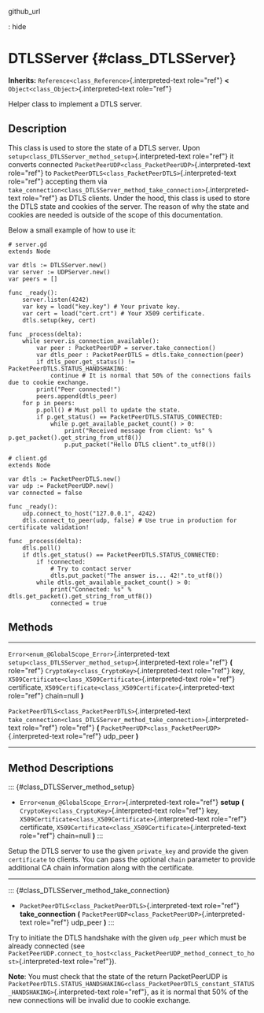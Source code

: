github\_url

:   hide

DTLSServer {#class_DTLSServer}
==========

**Inherits:** `Reference<class_Reference>`{.interpreted-text role="ref"}
**\<** `Object<class_Object>`{.interpreted-text role="ref"}

Helper class to implement a DTLS server.

Description
-----------

This class is used to store the state of a DTLS server. Upon
`setup<class_DTLSServer_method_setup>`{.interpreted-text role="ref"} it
converts connected
`PacketPeerUDP<class_PacketPeerUDP>`{.interpreted-text role="ref"} to
`PacketPeerDTLS<class_PacketPeerDTLS>`{.interpreted-text role="ref"}
accepting them via
`take_connection<class_DTLSServer_method_take_connection>`{.interpreted-text
role="ref"} as DTLS clients. Under the hood, this class is used to store
the DTLS state and cookies of the server. The reason of why the state
and cookies are needed is outside of the scope of this documentation.

Below a small example of how to use it:

    # server.gd
    extends Node

    var dtls := DTLSServer.new()
    var server := UDPServer.new()
    var peers = []

    func _ready():
        server.listen(4242)
        var key = load("key.key") # Your private key.
        var cert = load("cert.crt") # Your X509 certificate.
        dtls.setup(key, cert)

    func _process(delta):
        while server.is_connection_available():
            var peer : PacketPeerUDP = server.take_connection()
            var dtls_peer : PacketPeerDTLS = dtls.take_connection(peer)
            if dtls_peer.get_status() != PacketPeerDTLS.STATUS_HANDSHAKING:
                continue # It is normal that 50% of the connections fails due to cookie exchange.
            print("Peer connected!")
            peers.append(dtls_peer)
        for p in peers:
            p.poll() # Must poll to update the state.
            if p.get_status() == PacketPeerDTLS.STATUS_CONNECTED:
                while p.get_available_packet_count() > 0:
                    print("Received message from client: %s" % p.get_packet().get_string_from_utf8())
                    p.put_packet("Hello DTLS client".to_utf8())

    # client.gd
    extends Node

    var dtls := PacketPeerDTLS.new()
    var udp := PacketPeerUDP.new()
    var connected = false

    func _ready():
        udp.connect_to_host("127.0.0.1", 4242)
        dtls.connect_to_peer(udp, false) # Use true in production for certificate validation!

    func _process(delta):
        dtls.poll()
        if dtls.get_status() == PacketPeerDTLS.STATUS_CONNECTED:
            if !connected:
                # Try to contact server
                dtls.put_packet("The answer is... 42!".to_utf8())
            while dtls.get_available_packet_count() > 0:
                print("Connected: %s" % dtls.get_packet().get_string_from_utf8())
                connected = true

Methods
-------

  ---------------------------------------------------------- ------------------------------------------------------------------------------
  `Error<enum_@GlobalScope_Error>`{.interpreted-text         `setup<class_DTLSServer_method_setup>`{.interpreted-text role="ref"} **(**
  role="ref"}                                                `CryptoKey<class_CryptoKey>`{.interpreted-text role="ref"} key,
                                                             `X509Certificate<class_X509Certificate>`{.interpreted-text role="ref"}
                                                             certificate, `X509Certificate<class_X509Certificate>`{.interpreted-text
                                                             role="ref"} chain=null **)**

  `PacketPeerDTLS<class_PacketPeerDTLS>`{.interpreted-text   `take_connection<class_DTLSServer_method_take_connection>`{.interpreted-text
  role="ref"}                                                role="ref"} **(** `PacketPeerUDP<class_PacketPeerUDP>`{.interpreted-text
                                                             role="ref"} udp\_peer **)**
  ---------------------------------------------------------- ------------------------------------------------------------------------------

Method Descriptions
-------------------

::: {#class_DTLSServer_method_setup}
-   `Error<enum_@GlobalScope_Error>`{.interpreted-text role="ref"}
    **setup** **(** `CryptoKey<class_CryptoKey>`{.interpreted-text
    role="ref"} key,
    `X509Certificate<class_X509Certificate>`{.interpreted-text
    role="ref"} certificate,
    `X509Certificate<class_X509Certificate>`{.interpreted-text
    role="ref"} chain=null **)**
:::

Setup the DTLS server to use the given `private_key` and provide the
given `certificate` to clients. You can pass the optional `chain`
parameter to provide additional CA chain information along with the
certificate.

------------------------------------------------------------------------

::: {#class_DTLSServer_method_take_connection}
-   `PacketPeerDTLS<class_PacketPeerDTLS>`{.interpreted-text role="ref"}
    **take\_connection** **(**
    `PacketPeerUDP<class_PacketPeerUDP>`{.interpreted-text role="ref"}
    udp\_peer **)**
:::

Try to initiate the DTLS handshake with the given `udp_peer` which must
be already connected (see
`PacketPeerUDP.connect_to_host<class_PacketPeerUDP_method_connect_to_host>`{.interpreted-text
role="ref"}).

**Note**: You must check that the state of the return PacketPeerUDP is
`PacketPeerDTLS.STATUS_HANDSHAKING<class_PacketPeerDTLS_constant_STATUS_HANDSHAKING>`{.interpreted-text
role="ref"}, as it is normal that 50% of the new connections will be
invalid due to cookie exchange.
